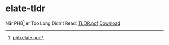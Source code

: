 # elate-tldr
Når PHB[^1] er Too Long Didn't Read: [TLDR.pdf](https://github.com/elateas/elate-tldr/blob/main/pdfs/TLDR.pdf) [Download](https://raw.githubusercontent.com/elateas/elate-tldr/main/pdfs/TLDR.pdf)



[^1]: [phb.elate.no](https://phb.elate.no)
